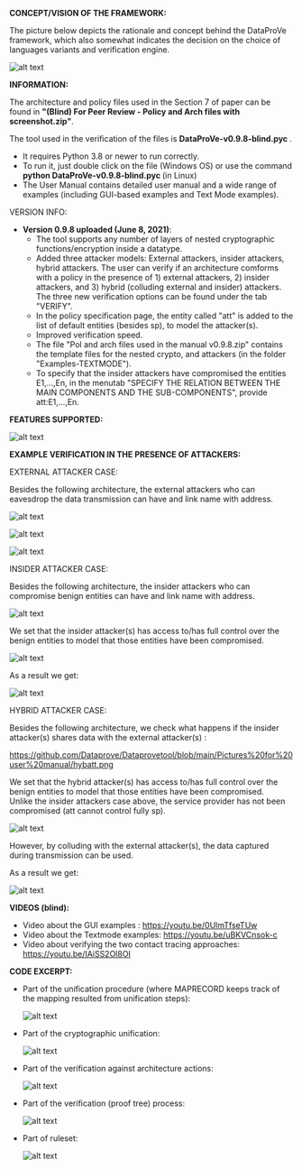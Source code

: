 **CONCEPT/VISION OF THE FRAMEWORK:**

The picture below depicts the rationale and concept behind the DataProVe framework, which also somewhat indicates the decision on the choice of languages variants and verification engine.

![alt text](https://github.com/Dataprove/Dataprovetool/blob/main/DataProVe-framework.png?raw=true)


**INFORMATION:** 

The architecture and policy files used in the Section 7 of paper can be found in <b>"(Blind) For Peer Review - Policy and Arch files with screenshot.zip"</b>.  

The tool used in the verification of the files is <b>DataProVe-v0.9.8-blind.pyc </b>.   
- It requires Python 3.8 or newer to run correctly. 
- To run it, just double click on the file (Windows OS) or use the command <b>python DataProVe-v0.9.8-blind.pyc </b> (in Linux)
- The User Manual contains detailed user manual and a wide range of examples (including GUI-based examples and Text Mode examples).

VERSION INFO: 
- <b>Version 0.9.8 uploaded (June 8, 2021)</b>:
    - The tool supports any number of layers of nested cryptographic functions/encryption inside a datatype.
    - Added three attacker models: External attackers, insider attackers, hybrid attackers. The user can verify if an architecture comforms with a policy in the presence of 1)             external attackers, 2) insider attackers, and 3) hybrid (colluding external and insider) attackers. The three new verification options can be found under the tab "VERIFY".
    - In the policy specification page, the entity called "att" is added to the list of default entities (besides sp), to model the attacker(s).
    - Improved verification speed.
    - The file "Pol and arch files used in the manual v0.9.8.zip" contains the template files for the nested crypto, and attackers (in the folder "Examples-TEXTMODE").
    - To specify that the insider attackers have compromised the entities E1,...,En, in the menutab "SPECIFY THE RELATION BETWEEN THE MAIN COMPONENTS AND THE SUB-COMPONENTS", provide      att:E1,...,En.

**FEATURES SUPPORTED:**

![alt text](https://github.com/Dataprove/Dataprovetool/blob/main/Pictures%20for%20user%20manual/features.png)

**EXAMPLE VERIFICATION IN THE PRESENCE OF ATTACKERS:** 

EXTERNAL ATTACKER CASE:

Besides the following architecture, the external attackers who can eavesdrop the data transmission can have and link name with address. 

![alt text](https://github.com/Dataprove/Dataprovetool/blob/main/Pictures%20for%20user%20manual/exatt.png)

![alt text](https://github.com/Dataprove/Dataprovetool/blob/main/Pictures%20for%20user%20manual/exattbutton.png)

![alt text](https://github.com/Dataprove/Dataprovetool/blob/main/Pictures%20for%20user%20manual/exattverif.png)

INSIDER ATTACKER CASE:

Besides the following architecture, the insider attackers who can compromise benign entities can have and link name with address. 

![alt text](https://github.com/Dataprove/Dataprovetool/blob/main/Pictures%20for%20user%20manual/inatt.png)

We set that the insider attacker(s) has access to/has full control over the benign entities to model that those entities have been compromised.  

![alt text](https://github.com/Dataprove/Dataprovetool/blob/main/Pictures%20for%20user%20manual/inattrel.png)

As a result we get: 

![alt text](https://github.com/Dataprove/Dataprovetool/blob/main/Pictures%20for%20user%20manual/inattverif.png)

HYBRID ATTACKER CASE:

Besides the following architecture, we check what happens if the insider attacker(s) shares data with the external attacker(s) :

https://github.com/Dataprove/Dataprovetool/blob/main/Pictures%20for%20user%20manual/hybatt.png

We set that the hybrid attacker(s) has access to/has full control over the benign entities to model that those entities have been compromised.  
Unlike the insider attackers case above, the service provider has not been compromised (att cannot control fully sp).

![alt text](https://github.com/Dataprove/Dataprovetool/blob/main/Pictures%20for%20user%20manual/hybattrel.png)

However, by colluding with the external attacker(s), the data captured during transmission can be used. 

As a result we get: 

![alt text](https://github.com/Dataprove/Dataprovetool/blob/main/Pictures%20for%20user%20manual/hybattverif.png)

**VIDEOS (blind):** 
- Video about the GUI examples : https://youtu.be/0UlmTfseTUw
- Video about the Textmode examples: https://youtu.be/uBKVCnsok-c
- Video about verifying the two contact tracing approaches: https://youtu.be/IAiSS2Ol8OI

**CODE EXCERPT:**
- Part of the unification procedure (where MAPRECORD keeps track of the mapping resulted from unification steps): 
    
    ![alt text](https://github.com/Dataprove/Dataprovetool/blob/main/Code%20excerpt/Code-part%20of%20unify.png?raw=true)
    
- Part of the cryptographic unification: 

    ![alt text](https://github.com/Dataprove/Dataprovetool/blob/main/Code%20excerpt/Code-Crypto-part.png?raw=true)
    
- Part of the verification against architecture actions: 

     ![alt text](https://github.com/Dataprove/Dataprovetool/blob/main/Code%20excerpt/Code-checkagainstArch.png?raw=true)

- Part of the verification (proof tree) process: 

    ![alt text](https://github.com/Dataprove/Dataprovetool/blob/main/Code%20excerpt/Code-Verif-part.png?raw=true)
   
- Part of ruleset: 

    ![alt text](https://github.com/Dataprove/Dataprovetool/blob/main/Code%20excerpt/Code-ruleset.png?raw=true)

